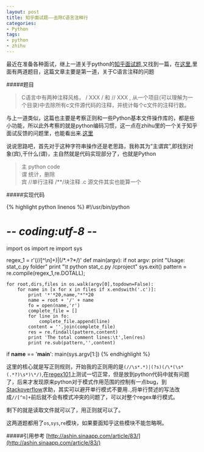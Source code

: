 ```yaml
---
layout: post
title: 知乎面试题——去除C语言注释行
categories:
- Python
tags:
- python
- zhihu
---
```


最近在准备各种面试，继上一道关于python的[知乎面试题](http://freshstu.com/2014/03/zhihu-interview-question-one/),又找到一篇，在[这里](http://ashin.sinaapp.com/article/83/),里面有两道题目，这篇文章主要是第一道，关于C语言注释的问题

#####题目
> C语言中有两种注释风格， / XXX / 和 // XXX , 从一个项目(可以理解为一个目录)中去除所有c文件源代码的注释，并统计每个c文件的注释行数。

与上一道类似，这篇也主要是考察正则和一些Python基本文件操作库的，都是些小功能，所以此外考察的就是python编码习惯，这一点在zhihu里的一个关于知乎面试反馈的问题里，也能看出来.[这里](http://www.zhihu.com/question/20141531)

说说思路吧，首先对于这种字符串操作还是老思路，我称其为“主谓宾”,即找到对象(宾),干什么(谓)，主自然就是代码实现部分了，也就是Python

> 主 python code   
谓 统计，删除   
宾 //单行注释 /**/块注释 .c 源文件其实也能算一个

#####实现代码

{% highlight python linenos %}
#!/usr/bin/python
# -*- coding:utf-8 -*-

import os
import re
import sys

regex_1 = r'(//[^\n]+)|(/\*.+?\*/)'
def main(argv):
    if not argv:
        print "Usage: stat_c.py folder"
        print "\t python stat_c.py /cproject"
        sys.exit()
    pattern = re.compile(regex_1,re.DOTALL);

    for root,dirs,files in os.walk(argv[0],topdown=False):
        for name in [x for x in files if x.endswith('.c')]:
            print '*'*20,name,"*"*20
            name = root + '/' + name
            fo = open(name,'r')
            complete_file = []
            for line in fo:
                complete_file.append(line)
            content = ''.join(complete_file)
            res = re.findall(pattern,content)
            print 'The total comment lines:\t',len(res)
            print re.sub(pattern,'',content)

if __name__ == '__main__':
    main(sys.argv[1:]) 
{% endhighlight %}

这里的核心就是写正则规则，开始我的正则用的是`(//\s*.*)|(?s)(/\*(\s*(.*?)\s*)\*/)`,在[regex101](http://regex101.com/r/yJ0oA6)上测试一切正常，但是放到python代码中就有问题了，后来才发现原来python对于模式作用范围的控制有一点bug，到[Stackoverflow](http://stackoverflow.com/questions/22468046/regex-to-capture-the-c-langage-comment-use-python?noredirect=1#comment34176784_22468046)求助，其实可以避开单行模式不要用`.`,将单行赘述的写法改成`//[^n]+`前后就不会有模式冲突的问题了，可以对整个regex单行模式。

剩下的就是读取文件就可以了，用正则就可以了。

这两道题都用了`os`,`sys`,`re`模块，如果要面知乎这些模块不能忽略啊。

#####引用参考
[http://ashin.sinaapp.com/article/83/](http://ashin.sinaapp.com/article/83/)

